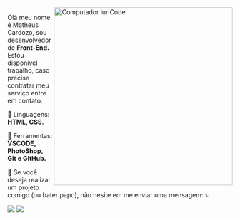 

<!--
**matheuscardozodp/matheuscardozodp** is a ✨ _special_ ✨ repository because its `README.md` (this file) appears on your GitHub profile.
-->

<img src="https://raw.githubusercontent.com/MicaelliMedeiros/micaellimedeiros/master/image/computer-illustration.png" min-width="400px" max-width="400px" width="400px" align="right" alt="Computador iuriCode">

<p align="left"> 
  Olá meu nome é Matheus Cardozo, sou desenvolvedor de <strong>Front-End.</strong><br>
  Estou disponível trabalho, caso precise contratar meu serviço entre em contato.
</p>

<p align="left">
  🦄 Linguagens: <strong>HTML, CSS.</strong>
</p>

<p align="left">
  💼 Ferramentas: <strong>VSCODE, PhotoShop, Git e GitHub.</strong>
</p>

<p align="left">
  💌 Se você deseja realizar um projeto comigo (ou bater papo), não hesite em me enviar uma mensagem: ⤵️
</p>


  <a href="https://www.linkedin.com/in/matheuscardozodp/" alt="Linkedin">
  <img src="https://img.shields.io/badge/-Linkedin-0e76a8?style=flat-square&logo=Linkedin&logoColor=white&link=https://www.linkedin.com/in/matheuscardozodp/" /></a>


  <a href="https://www.instagram.com/matheuscardoz_/" alt="Instagram">
  <img src="https://img.shields.io/badge/-Instagram-DF0174?style=flat-square&labelColor=DF0174&logo=instagram&logoColor=white&link=https://www.instagram.com/matheuscardoz_/"/></a>
</p>  
